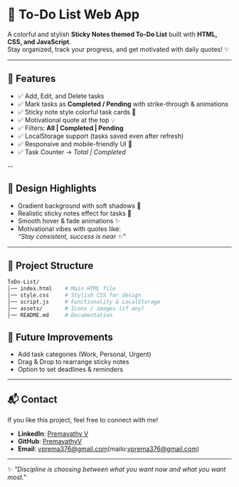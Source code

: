 # 📝 To-Do List Web App

A colorful and stylish **Sticky Notes themed To-Do List** built with **HTML, CSS, and JavaScript**.  
Stay organized, track your progress, and get motivated with daily quotes! ✨  

---

## 🚀 Features
- ✅ Add, Edit, and Delete tasks
- ✅ Mark tasks as **Completed / Pending** with strike-through & animations
- ✅ Sticky note style colorful task cards 🎨
- ✅ Motivational quote at the top 💡
- ✅ Filters: **All | Completed | Pending**
- ✅ LocalStorage support (tasks saved even after refresh)
- ✅ Responsive and mobile-friendly UI 📱
- ✅ Task Counter → *Total | Completed*

--

## 🎨 Design Highlights
- Gradient background with soft shadows 🌈
- Realistic sticky notes effect for tasks 📝
- Smooth hover & fade animations ✨
- Motivational vibes with quotes like:  
  *“Stay consistent, success is near ✨”*

---

## 📂 Project Structure
```bash
ToDo-List/
│── index.html    # Main HTML file
│── style.css     # Stylish CSS for design
│── script.js     # Functionality & LocalStorage
│── assets/       # Icons / images (if any)
│── README.md     # Documentation
```


## 🔮 Future Improvements
- Add task categories (Work, Personal, Urgent)
- Drag & Drop to rearrange sticky notes
- Option to set deadlines & reminders

---

## 📬 Contact
If you like this project, feel free to connect with me!  

- **LinkedIn**: [Premavathy V](https://www.linkedin.com/in/premavathy-vijayan-921a39252)  
- **GitHub**: [PremavathyV](https://github.com/PremavathyV)  
- **Email**: vprema376@gmail.com(mailo:vprema376@gmail.com)  

---

✨ *"Discipline is choosing between what you want now and what you want most."*
